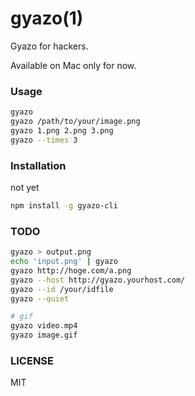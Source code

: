 # gyazo(1)
Gyazo for hackers.

Available on Mac only for now.

### Usage

``` bash
gyazo
gyazo /path/to/your/image.png
gyazo 1.png 2.png 3.png
gyazo --times 3
```

### Installation
not yet
``` bash
npm install -g gyazo-cli
```

### TODO

``` bash
gyazo > output.png
echo 'input.png' | gyazo
gyazo http://hoge.com/a.png
gyazo --host http://gyazo.yourhost.com/
gyazo --id /your/idfile
gyazo --quiet

# gif
gyazo video.mp4
gyazo image.gif
```

### LICENSE
MIT
